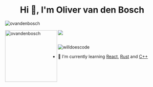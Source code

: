 <h1 align="center">Hi 👋,  I'm Oliver van den Bosch</h1>
<!-- <h3 align="center">A 14 year old developer from London</h3> -->

<p align="left"> <img src="https://github-profile-trophy.vercel.app/?username=ovandenbosch&theme=onedark&margin-w=15&margin-h=15&column=7" alt="ovandenbosch"/> </p>

<div>
<img height="170" align="left" src="https://github-readme-stats.vercel.app/api?username=ovandenbosch&count_private=true&include_all_commits=true&theme=onedark" alt="ovandenbosch" />
<img src="https://github-readme-stats.vercel.app/api/top-langs/?username=ovandenbosch&layout=compact&theme=onedark&langs_count=15" />
</div>

<br />

<p align="left"> <img src="https://komarev.com/ghpvc/?username=ovandenbosch&label=Profile%20views&color=0e75b6&style=flat" alt="willdoescode" /> </p>

- 🐐 I'm currently learning [React](https://reactjs.org/), [Rust](https://www.rust-lang.org/) and [C++](https://en.wikipedia.org/wiki/C%2B%2B)
